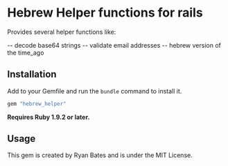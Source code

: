 # Hebrew Helper functions for rails

 Provides several helper functions like:

  -- decode base64 strings
  -- validate email addresses
  -- hebrew version of the time_ago



## Installation

Add to your Gemfile and run the `bundle` command to install it.

```ruby
gem "hebrew_helper"
```

**Requires Ruby 1.9.2 or later.**


## Usage

This gem is created by Ryan Bates and is under the MIT License.
